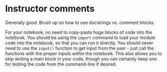 # Instructor comments

Generally good. Brush up on how to use docstrings vs. comment blocks. 

For your notebook, no need to copy-paste huge blocks of code into the notebook. You should be using the `import` command to load your module code into the notebook, so that you can run it directly. You should never need to use the `input()` function to get input from the user - just call the functions with the proper inputs within the notebook. This also allows you to skip writing a main block in your code, though you can certainly keep one for testing the code from the command-line if desired.

